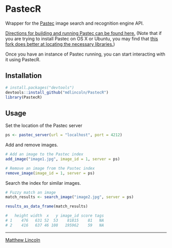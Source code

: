 PastecR
=======

Wrapper for the [Pastec](http://pastec.io/) image search and recognition engine API.

[Directions for building and running Pastec can be found here.](http://pastec.io/doc#setup)
(Note that if you are trying to install Pastec on OS X or Ubuntu, you may find that [this fork does better at locating the necessary libraries.](https://github.com/mdlincoln/pastec/tree/libjson_fix))

Once you have an instance of Pastec running, you can start interacting with it using PastecR.

## Installation

```r
# install.packages("devtools")
devtools::install_github("mdlincoln/PastecR")
library(PastecR)
```

## Usage

Set the location of the Pastec server

```r
ps <- pastec_server(url = "localhost", port = 4212)
```

Add and remove images.

```r
# Add an image to the Pastec index
add_image("image1.jpg", image_id = 1, server = ps)

# Remove an image from the Pastec index
remove_image(image_id = 1, server = ps)
```

Search the index for similar images.

```r
# Fuzzy match an image
match_results <- search_image("image2.jpg", server = ps)

results_as_data_frame(match_results)

#   height width  x   y image_id score tags
# 1    476   631 52  53    81815    81   NA
# 2    416   637 46 108   195962    59   NA
```

---
[Matthew Lincoln](http://matthewlincoln.net)
